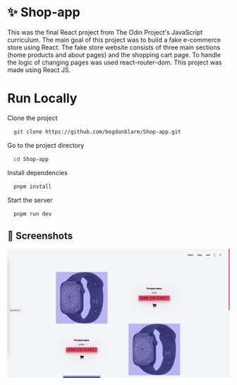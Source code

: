 # ✨ Shop-app
This was the final React project from The Odin Project's JavaScript curriculum. The main goal of this project was to build a fake e-commerce store using React. The fake store website consists of three main sections (home products and about pages) and the shopping cart page. To handle the logic of changing pages was used react-router-dom. This project was made using React JS.
# Run Locally

Clone the project

```bash
  git clone https://github.com/bogdanblare/Shop-app.git
```

Go to the project directory

```bash
  cd Shop-app
```

Install dependencies

```bash
  pnpm install
```

Start the server

```bash
  pnpm run dev
```


## 📸 Screenshots

![App Screenshot](https://raw.githubusercontent.com/bogdanblare/Shop-app/master/Screenshot.png)

